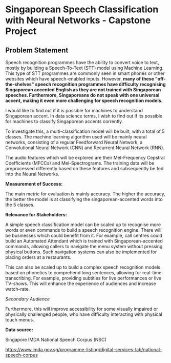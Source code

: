 # Singaporean Speech Classification with Neural Networks - Capstone Project

## Problem Statement

Speech recognition programmes have the ability to convert voice to text, mostly by building a Speech-To-Text (STT) model using Machine Learning. This type of STT programmes are commonly seen in smart phones or other websites which have speech-enabled inputs. However, **many of these "off-the-shelves" speech recognition programmes have difficulty recognising Singaporean accented English as they are not trained with Singaporean speeches. Furthermore, Singaporeans do not speak with one universal accent, making it even more challenging for speech recognition models.**

I would like to find out if it is possible for machines to understand Singaporean accent. In data science terms, I wish to find out if its possible for machines to classify Singaporean accents corrently.

To investigate this, a multi-classification model will be built, with a total of 5 classes. The machine learning algorithm used will be mainly neural networks, consisting of a regular Feedforward Neural Network, a Convolutional Neural Network (CNN) and Recurrent Neural Network (RNN).

The audio features which will be explored are their Mel-Frequency Cepstral Coefficients (MFCCs) and Mel-Spectrograms. The training data will be preprocessed differently based on these features and subsequently be fed into the Neural Networks.

**Measurement of Success:**

The main metric for evaluation is mainly accuracy. The higher the accuracy, the better the model is at classifying the singaporean-accented words into the 5 classes.

**Relevance for Stakeholders:**

A simple speech classification model can be scaled up to recognise more words or even commands to build a speech recognition engine. There will be businesses which could benefit from it. For example, call centres could build an Automated Attendant which is trained with Singaporean-accented commands, allowing callers to navigate the menu system without pressing physical buttons. Such navigation systems can also be implemented for placing orders at a restaurants.

This can also be scaled up to build a complex speech recognition models based on phonetics to comprehend long sentences, allowing for real-time transcribing. For example, providing subtitles for live performances or live TV-shows. This will enhance the experience of audiences and increase watch-rate.

*Secondary Audience*

Furthermore, this will improve accessibility for some visually impaired or physically challenged people, who have difficulty interacting with physical touch menus. 


**Data source:**

Singapore IMDA National Speech Corpus (NSC)

https://www.imda.gov.sg/programme-listing/digital-services-lab/national-speech-corpus
